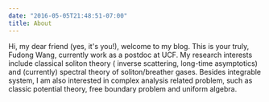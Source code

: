 ```yaml
---
date: "2016-05-05T21:48:51-07:00"
title: About
---
```


Hi, my dear friend (yes, it's you!), welcome to my blog. This is your truly, Fudong Wang, currently work as a postdoc at UCF. My research interests include classical soliton theory ( inverse scattering, long-time asymptotics) and (currently) spectral theory of soliton/breather gases. Besides integrable system, I am also interested in complex analysis related problem, such as classic potential theory, free boundary problem and uniform algebra. 